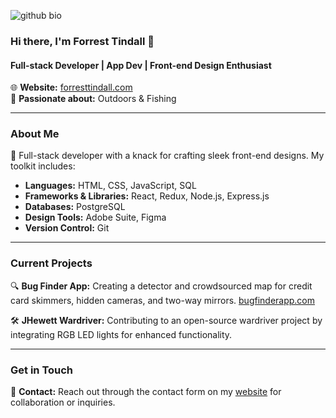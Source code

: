 ![github bio](https://github.com/forresttindall/forresttindall/assets/144488579/5427ad37-36c3-4530-8a27-4a614054cee5)

### Hi there, I'm Forrest Tindall 👋

#### Full-stack Developer | App Dev | Front-end Design Enthusiast

🌐 **Website:** [forresttindall.com](https://forresttindall.com)  
🎣 **Passionate about:** Outdoors & Fishing

---

### About Me

🚀 Full-stack developer with a knack for crafting sleek front-end designs. My toolkit includes:
- **Languages:** HTML, CSS, JavaScript, SQL
- **Frameworks & Libraries:** React, Redux, Node.js, Express.js
- **Databases:** PostgreSQL
- **Design Tools:** Adobe Suite, Figma
- **Version Control:** Git

---

### Current Projects

🔍 **Bug Finder App:** Creating a detector and crowdsourced map for credit card skimmers, hidden cameras, and two-way mirrors. [bugfinderapp.com](http://bugfinderapp.com)

🛠 **JHewett Wardriver:** Contributing to an open-source wardriver project by integrating RGB LED lights for enhanced functionality.

---

### Get in Touch

📧 **Contact:** Reach out through the contact form on my [website](https://forresttindall.com) for collaboration or inquiries.

